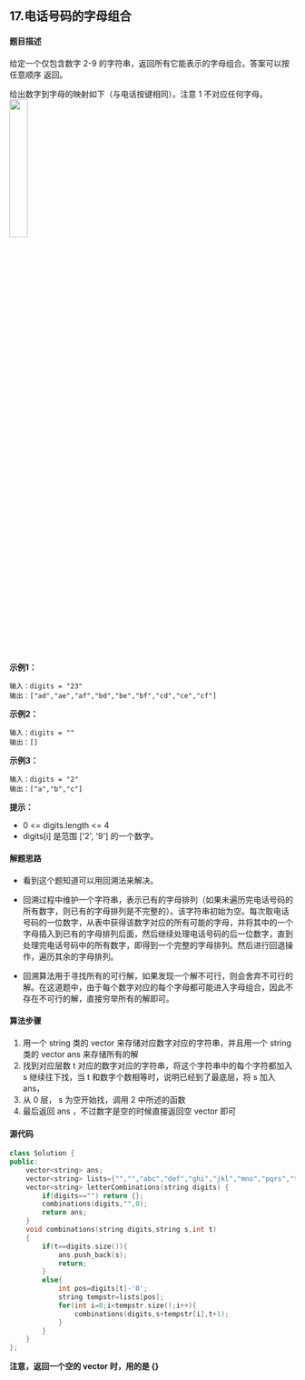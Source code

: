 ## 17.电话号码的字母组合
#### 题目描述
给定一个仅包含数字 2-9 的字符串，返回所有它能表示的字母组合。答案可以按 任意顺序 返回。

给出数字到字母的映射如下（与电话按键相同）。注意 1 不对应任何字母。
<img src="https://ftp.bmp.ovh/imgs/2021/05/0f5f00e7c2635fcc.png" width="25%" height="25%" />

**示例1：**
```
输入：digits = "23"
输出：["ad","ae","af","bd","be","bf","cd","ce","cf"]
```
**示例2：**
```
输入：digits = ""
输出：[]
```
**示例3：**
```
输入：digits = "2"
输出：["a","b","c"]
```
**提示：**
- 0 <= digits.length <= 4
- digits[i] 是范围 ['2', '9'] 的一个数字。
#### 解题思路
- 看到这个题知道可以用回溯法来解决。

- 回溯过程中维护一个字符串，表示已有的字母排列（如果未遍历完电话号码的所有数字，则已有的字母排列是不完整的）。该字符串初始为空。每次取电话号码的一位数字，从表中获得该数字对应的所有可能的字母，并将其中的一个字母插入到已有的字母排列后面，然后继续处理电话号码的后一位数字，直到处理完电话号码中的所有数字，即得到一个完整的字母排列。然后进行回退操作，遍历其余的字母排列。

- 回溯算法用于寻找所有的可行解，如果发现一个解不可行，则会舍弃不可行的解。在这道题中，由于每个数字对应的每个字母都可能进入字母组合，因此不存在不可行的解，直接穷举所有的解即可。
#### 算法步骤
1. 用一个 string 类的 vector 来存储对应数字对应的字符串，并且用一个 string 类的 vector  ans 来存储所有的解
2. 找到对应层数 t 对应的数字对应的字符串，将这个字符串中的每个字符都加入 s 继续往下找，当 t 和数字个数相等时，说明已经到了最底层，将 s 加入ans，
3. 从 0 层， s 为空开始找，调用 2 中所述的函数
4. 最后返回 ans ，不过数字是空的时候直接返回空 vector 即可
#### 源代码
```cpp
class Solution {
public:
    vector<string> ans;
    vector<string> lists={"","","abc","def","ghi","jkl","mno","pqrs","tuv","wxyz"};
    vector<string> letterCombinations(string digits) {
        if(digits=="") return {};
        combinations(digits,"",0);
        return ans;
    }
    void combinations(string digits,string s,int t)
    {
        if(t==digits.size()){
            ans.push_back(s);
            return;
        }
        else{
            int pos=digits[t]-'0';
            string tempstr=lists[pos];
            for(int i=0;i<tempstr.size();i++){
                combinations(digits,s+tempstr[i],t+1);
            }
        }
    }
};
```
**注意，返回一个空的 vector 时，用的是 {}**